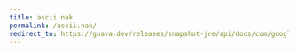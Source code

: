 ```yaml
---
title: ascii.nak
permalink: /ascii.nak/
redirect_to: https://guava.dev/releases/snapshot-jre/api/docs/com/google/common/base/Ascii.html#NAK
---
```

